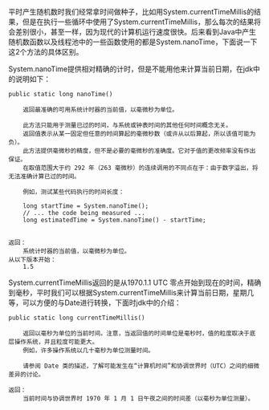 平时产生随机数时我们经常拿时间做种子，比如用System.currentTimeMillis的结果，但是在执行一些循环中使用了System.currentTimeMillis，那么每次的结果将会差别很小，甚至一样，因为现代的计算机运行速度很快。后来看到Java中产生随机数函数以及线程池中的一些函数使用的都是System.nanoTime，下面说一下这2个方法的具体区别。

System.nanoTime提供相对精确的计时，但是不能用他来计算当前日期，在jdk中的说明如下：

```
public static long nanoTime()
    
    返回最准确的可用系统计时器的当前值，以毫微秒为单位。
    
    此方法只能用于测量已过的时间，与系统或钟表时间的其他任何时间概念无关。
    返回值表示从某一固定但任意的时间算起的毫微秒数（或许从以后算起，所以该值可能为负）。
    此方法提供毫微秒的精度，但不是必要的毫微秒的准确度。它对于值的更改频率没有作出保证。
    在取值范围大于约 292 年（263 毫微秒）的连续调用的不同点在于：由于数字溢出，将无法准确计算已过的时间。
    
    例如，测试某些代码执行的时间长度：
    
    long startTime = System.nanoTime();
    // ... the code being measured ...
    long estimatedTime = System.nanoTime() - startTime;


返回：
    系统计时器的当前值，以毫微秒为单位。
从以下版本开始：
    1.5
```

System.currentTimeMillis返回的是从1970.1.1 UTC 零点开始到现在的时间，精确到毫秒，平时我们可以根据System.currentTimeMillis来计算当前日期，星期几等，可以方便的与Date进行转换，下面时jdk中的介绍：

```
public static long currentTimeMillis()

    返回以毫秒为单位的当前时间。注意，当返回值的时间单位是毫秒时，值的粒度取决于底层操作系统，并且粒度可能更大。
    例如，许多操作系统以几十毫秒为单位测量时间。
    
    请参阅 Date 类的描述，了解可能发生在“计算机时间”和协调世界时（UTC）之间的细微差异的讨论。

返回：
    当前时间与协调世界时 1970 年 1 月 1 日午夜之间的时间差（以毫秒为单位测量）。
```